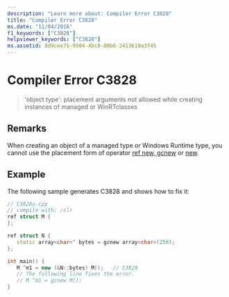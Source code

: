 ```yaml
---
description: "Learn more about: Compiler Error C3828"
title: "Compiler Error C3828"
ms.date: "11/04/2016"
f1_keywords: ["C3828"]
helpviewer_keywords: ["C3828"]
ms.assetid: 8d9cee75-9504-4bc8-88b6-2413618a3f45
---
```

# Compiler Error C3828

> 'object type': placement arguments not allowed while creating instances of managed or WinRTclasses

## Remarks

When creating an object of a managed type or Windows Runtime type, you cannot use the placement form of operator [ref new, gcnew](../../extensions/ref-new-gcnew-cpp-component-extensions.md) or [new](../../cpp/new-operator-cpp.md).

## Example

The following sample generates C3828 and shows how to fix it:

```cpp
// C3828a.cpp
// compile with: /clr
ref struct M {
};

ref struct N {
   static array<char>^ bytes = gcnew array<char>(256);
};

int main() {
   M ^m1 = new (&N::bytes) M();   // C3828
   // The following line fixes the error.
   // M ^m1 = gcnew M();
}
```

